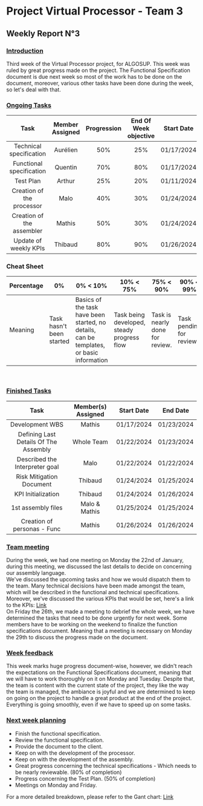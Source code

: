 # Project Virtual Processor - Team 3  

## Weekly Report N°3

### <u> Introduction </u>

Third week of the Virtual Processor project, for ALGOSUP. This week was ruled by great progress made on the project. The Functional Specification document is due next week so most of the work has to be done on the document, moreover, various other tasks have been done during the week, so let's deal with that.

### <u> Ongoing Tasks</u>

|           Task            |   Member Assigned   |   Progression   |   End Of Week objective   |   Start Date  |
|:-------------------------:|:-------------------:|:---------------:|:-------------------------:|:-------------:|
|Technical specification    |Aurélien             |50%              |25%                        |01/17/2024     |
|Functional specification   |Quentin              |70%              |80%                        |01/17/2024     |
|Test Plan                  |Arthur               |25%              |20%                        |01/11/2024     |
|Creation of the processor  |Malo                 |40%              |30%                        |01/24/2024     |
|Creation of the assembler  |Mathis               |50%              |30%                        |01/24/2024     |
|Update of weekly KPIs      |Thibaud              |80%              |90%                        |01/26/2024     |

### Cheat Sheet

| Percentage | 0%                       | 0% < 10%                 | 10% < 75% | 75% < 90% | 90% < 99% | 100% |
|------------|--------------------------|--------------------------|-----------|-----------|-----------|------|
| Meaning    | Task hasn't been started | Basics of the task have been started, no details, can be templates, or basic information |Task being developed, steady progress flow   | Task is nearly done for review. |  Task pending for review. |Task is done and included.|

<br>

### <u>Finished Tasks</u>

|           Task            |   Member(s) Assigned  |  Start Date   |   End Date  |
|:-------------------------:|:---------------------:|:-------------:|:-----------:|
| Development WBS           | Mathis                |  01/17/2024   | 01/23/2024  |
| Defining Last Details Of The Assembly | Whole Team|  01/22/2024   | 01/23/2024  |
| Described the Interpreter goal| Malo              |  01/22/2024   | 01/22/2024  |
| Risk Mitigation Document  |  Thibaud              |   01/24/2024  | 01/25/2024  |
| KPI Initialization        |  Thibaud              |   01/24/2024  | 01/26/2024  |
| 1st assembly files        |  Malo & Mathis        |   01/25/2024  | 01/25/2024  |
|Creation of personas - Func|  Mathis               |   01/26/2024  | 01/26/2024  |

### <u>Team meeting</u>

During the week, we had one meeting on Monday the 22nd of January, during this meeting, we discussed the last details to decide on concerning our assembly language.  
We've discussed the upcoming tasks and how we would dispatch them to the team.
Many technical decisions have been made amongst the team, which will be described in the functional and technical specifications.  
Moreover, we've discussed the various KPIs that would be set, here's a link to the KPIs: [Link](https://docs.google.com/spreadsheets/d/1_e3KZmQ_rL7N9RfHELOPWwakPeHL5rIRIHAhU5QM1bc/edit#gid=704615476)  
On Friday the 26th, we made a meeting to debrief the whole week, we have determined the tasks that need to be done urgently for next week. Some members have to be working on the weekend to finalize the function specifications document. Meaning that a meeting is necessary on Monday the 29th to discuss the progress made on the document.

### <u>Week feedback</u>

This week marks huge progress document-wise, however, we didn't reach the expectations on the Functional Specifications document, meaning that we will have to work thoroughly on it on Monday and Tuesday.
Despite that, the team is content with the current state of the project, they like the way the team is managed, the ambiance is joyful and we are determined to keep on going on the project to handle a great product at the end of the project. Everything is going smoothly, even if we have to speed up on some tasks.

### <u>Next week planning </u>

- Finish the functional specification.
- Review the functional specification.
- Provide the document to the client.
- Keep on with the development of the processor.
- Keep on with the development of the assembly.
- Great progress concerning the technical specifications - Which needs to be nearly reviewable. (80% of completion)
- Progress concerning the Test Plan. (50% of completion)
- Meetings on Monday and Friday.

For a more detailed breakdown, please refer to the Gant chart: [Link](https://github.com/orgs/algosup/projects/20/views/4)
